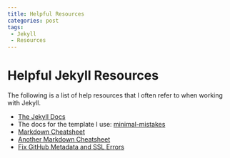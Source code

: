 ```yaml
---
title: Helpful Resources
categories: post
tags:
 - Jekyll
 - Resources
---
```

# Helpful Jekyll Resources
The following is a list of help resources that I often refer to when working with Jekyll.

- [The Jekyll Docs](https://jekyllrb.com/docs/home/)
- The docs for the template I use: [minimal-mistakes](https://mmistakes.github.io/minimal-mistakes/docs/quick-start-guide/)
- [Markdown Cheatsheet](https://gist.github.com/jonschlinkert/5854601)
- [Another Markdown Cheatsheet](http://nestacms.com/docs/creating-content/markdown-cheat-sheet)
- [Fix GitHub Metadata and SSL Errors](https://www.hieule.info/programming/fix-errors-github-metadata-ssl-certificate-running-jekyll-serve/)
